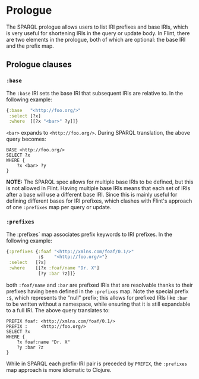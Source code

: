 # Prologue

The SPARQL prologue allows users to list IRI prefixes and base IRIs, which is very useful for shortening IRIs in the query or update body. In Flint, there are two elements in the prologue, both of which are optional: the base IRI and the prefix map.

## Prologue clauses

### `:base`

The `:base` IRI sets the base IRI that subsequent IRIs are relative to. In the following example:
```clojure
{:base   "<http://foo.org/>"
 :select [?x]
 :where  [[?x "<bar>" ?y]]}
```
`<bar>` expands to `<http://foo.org/>`. During SPARQL translation, the above query becomes:
```sparql
BASE <http://foo.org/>
SELECT ?x
WHERE {
    ?x <bar> ?y
}
```

**NOTE:** The SPARQL spec allows for multiple base IRIs to be defined, but this is not allowed in Flint. Having multiple base IRIs means that each set of IRIs after a base will use a different base IRI. Since this is mainly useful for defining different bases for IRI prefixes, which clashes with Flint's approach of one `:prefixes` map per query or update.

### `:prefixes`

The :prefixes` map associates prefix keywords to IRI prefixes. In the following example:
```clojure
{:prefixes {:foaf "<http://xmlns.com/foaf/0.1/>"
            :$    "<http://foo.org/>"}
 :select   [?x]
 :where    [[?x :foaf/name "Dr. X"]
            [?y :bar ?z]]}
```
both `:foaf/name` and `:bar` are prefixed IRIs that are resolvable thanks to their prefixes having been defined in the `:prefixes` map. Note the special prefix `:$`, which represents the "null" prefix; this allows for prefixed IRIs like `:bar` to be written without a namespace, while ensuring that it is still expandable to a full IRI. The above query translates to:
```sparql
PREFIX foaf: <http://xmlns.com/foaf/0.1/>
PREFIX :     <http://foo.org/>
SELECT ?x
WHERE {
    ?x foaf:name "Dr. X"
    ?y :bar ?z
}
```
While in SPARQL each prefix-IRI pair is preceded by `PREFIX`, the `:prefixes` map approach is more idiomatic to Clojure.
